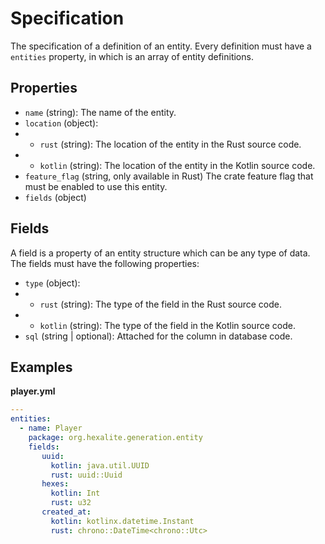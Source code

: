 # Specification

The specification of a definition of an entity. Every definition must have a `entities` property, in which
is an array of entity definitions.

## Properties

* `name` (string): The name of the entity.
* `location` (object):
* * `rust` (string): The location of the entity in the Rust source code.
* * `kotlin` (string): The location of the entity in the Kotlin source code.
* `feature_flag` (string, only available in Rust) The crate feature flag that must be enabled to use this entity.
* `fields` (object)

## Fields

A field is a property of an entity structure which can be any type of data. The fields must have the following
properties:

* `type` (object):
* * `rust` (string): The type of the field in the Rust source code.
* * `kotlin` (string): The type of the field in the Kotlin source code.
* `sql` (string | optional): Attached for the column in database code.

## Examples

**player.yml**
```yml
---
entities:
  - name: Player
    package: org.hexalite.generation.entity
    fields:
       uuid:
         kotlin: java.util.UUID
         rust: uuid::Uuid
       hexes:
         kotlin: Int
         rust: u32
       created_at:
         kotlin: kotlinx.datetime.Instant
         rust: chrono::DateTime<chrono::Utc>
